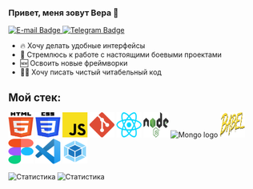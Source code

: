 ### Привет, меня зовут Вера 👋

<a href="mailto:chaschinavera@gmail.com">
    <img src="https://img.shields.io/badge/-E--mail-red?style=flat-square&logo=Gmail&logoColor=white" alt="E-mail Badge"/>
  </a>
  <a href="https://t.me/chashchinav">
    <img src="https://img.shields.io/badge/-Telegram-black?style=flat-square&logo=Telegram&logoColor=white" alt="Telegram Badge"/>
  </a>

* 🔥 Хочу делать удобные интерфейсы
* 🎯 Стремлюсь к работе с настоящими боевыми проектами
* 🆕 Освоить новые фреймворки
* ✍🏻 Хочу писать чистый читабельный код

## Мой стек:
<img src="images/html-chashchinavera.svg" alt="HTML logo" width="50" height="50">
<img src="images/css-chashchinavera.svg" alt="CSS logo" width="50" height="50">
<img src="images/js-chashchinavera.svg" alt="JS logo" width="50" height="50">
<img src="images/git-chashchinavera.svg" alt="Git logo" width="50" height="50">
<img src="images/react-chashchinavera.svg" alt="React logo" width="50" height="50">
<img src="images/node-js-chashchinavera.png" alt="Node logo" width="50" height="50">
<img src="images/mongo-chashchinavera.svg" alt="Mongo logo" width="50" height="50">
<img src="images/babel-chashchinavera.svg" alt="Babel logo" width="50" height="50">
<img src="images/figma-chashchinavera.svg" alt="Figma logo" width="50" height="50">
<img src="images/vs-code-chashchinavera.svg" alt="VS Code logo" width="50" height="50">
<img src="images/webpack-chashchinavera.svg" alt="Webpack logo" width="50" height="50">

![Статистика](https://github-readme-stats.vercel.app/api/top-langs/?username=chashchinavera&theme=dark)
![Статистика](https://github-readme-stats.vercel.app/api?username=chashchinavera&show_icons=true&theme=dark)